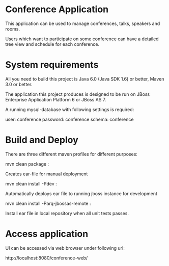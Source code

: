 Conference Application
==========

This application can be used to manage conferences, talks, speakers and rooms. 

Users which want to participate on some conference can have a detailed tree view and schedule for each conference.

System requirements
=================

All you need to build this project is Java 6.0 (Java SDK 1.6) or better, Maven 3.0 or better.

The application this project produces is designed to be run on JBoss Enterprise Application Platform 6 or JBoss AS 7.

A running mysql-database with following settings is required:

user: conference
password: conference
schema: conference 

Build and Deploy
================

There are three different maven profiles for different purposes:

mvn clean package : 

Creates ear-file for manual deployment

mvn clean install -Pdev : 

Automatically deploys ear file to running jboss instance for development

mvn clean install -Parq-jbossas-remote :

Install ear file in local repository when all unit tests passes.

Access application
==================

UI can be accessed via web browser under following url:

http://localhost:8080/conference-web/
